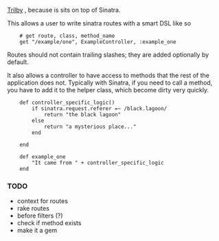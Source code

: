 [Trilby](http://en.wikipedia.org/wiki/Trilby) , because is sits on top of Sinatra.

This allows a user to write sinatra routes with a smart DSL like so
```
    # get route, class, method_name
    get "/example/one", ExampleController, :example_one
```
Routes should not contain trailing slashes; they are added optionally by default. 


It also allows a controller to have access to methods that the rest of the application does not. Typically
with Sinatra, if you need to call a method, you have to add it to the helper class, which become dirty very quickly. 

```
    def controller_specific_logic()
        if sinatra.request.referer =~ /black.lagoon/
            return "the black lagoon"
        else
            return "a mysterious place..."
        end

    end

    def example_one
        "It came from " + controller_specific_logic
    end
```

### TODO

* context for routes
* rake routes
* before filters (?)
* check if method exists
* make it a gem